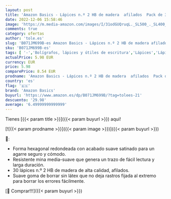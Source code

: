 ```yaml
---
layout: post
title: 'Amazon Basics - Lápices n.º 2 HB de madera  afilados  Pack de 30'
date: 2022-12-06 15:58:46
image: 'https://m.media-amazon.com/images/I/31odGUQruqL._SL500_._SL400_.jpg'
comments: true
category: ofertas
author: 'tole.es'
slug: 'B071JM699B-es Amazon Basics - Lápices n.º 2 HB de madera afilados Pack...'
sku: 'B071JM699B-es'
tags: [ '-','Bolígrafos, lápices y útiles de escritura','Lápices','Lápices de madera','Oficina y papelería','amazon','amazon basics','basics','lápices','🇪🇸', ]
actualPrice: 5.98 EUR
currency: EUR
price: 5.98
comparePrice: 8.54 EUR
prodname: 'Amazon Basics - Lápices n.º 2 HB de madera  afilados  Pack de 30'
country: 'es'
flag: '🇪🇸'
brand: 'Amazon Basics'
buyurl: 'https://www.amazon.es/dp/B071JM699B/?tag=tolees-21'
descuento: '29.98'
average: '6.49999999999999'
---
```


Tienes [{{< param title >}}]({{< param buyurl >}}) aqui!

[![{{< param prodname >}}]({{< param image >}})]({{< param buyurl >}})

🔎:

- Forma hexagonal redondeada con acabado suave satinado para un agarre seguro y cómodo.
- Resistente mina media-suave que genera un trazo de fácil lectura y larga duración.
- 30 lápices n.º 2 HB de madera de alta calidad, afilados.
- Suave goma de borrar sin látex que no deja rastros fijada al extremo para borrar los errores fácilmente.

[🛒 Comprar!!!]({{< param buyurl >}})
